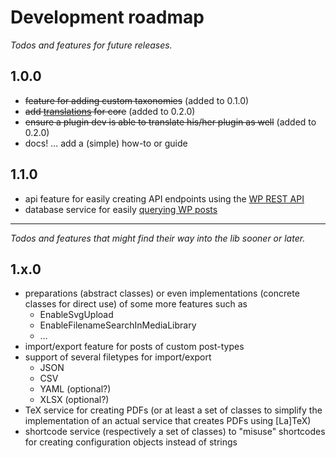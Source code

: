 # Development roadmap

*Todos and features for future releases.*

## 1.0.0

 * ~~feature for adding custom taxonomies~~ (added to 0.1.0)
 * ~~add [translations](https://developer.wordpress.org/plugins/internationalization/how-to-internationalize-your-plugin/) for core~~ (added to 0.2.0)
 * ~~ensure a plugin dev is able to translate his/her plugin as well~~ (added to 0.2.0)
 * docs! … add a (simple) how-to or guide

## 1.1.0

 * api feature for easily creating API endpoints using the [WP REST API](https://developer.wordpress.org/rest-api/)
 * database service for easily [querying WP posts](https://codex.wordpress.org/Class_Reference/WP_Query)

---

*Todos and features that might find their way into the lib sooner or later.*

## 1.x.0

 * preparations (abstract classes) or even implementations (concrete classes for direct use) of some more features such as
   * EnableSvgUpload
   * EnableFilenameSearchInMediaLibrary
   * …
 * import/export feature for posts of custom post-types
 * support of several filetypes for import/export
   * JSON
   * CSV
   * YAML (optional?)
   * XLSX (optional?)
 * TeX service for creating PDFs (or at least a set of classes to simplify the implementation of an actual service that creates PDFs using [La]TeX)
 * shortcode service (respectively a set of classes) to "misuse" shortcodes for creating configuration objects instead of strings
